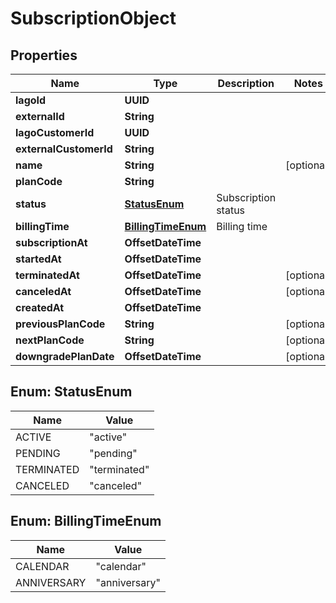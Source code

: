 

# SubscriptionObject


## Properties

| Name | Type | Description | Notes |
|------------ | ------------- | ------------- | -------------|
|**lagoId** | **UUID** |  |  |
|**externalId** | **String** |  |  |
|**lagoCustomerId** | **UUID** |  |  |
|**externalCustomerId** | **String** |  |  |
|**name** | **String** |  |  [optional] |
|**planCode** | **String** |  |  |
|**status** | [**StatusEnum**](#StatusEnum) | Subscription status |  |
|**billingTime** | [**BillingTimeEnum**](#BillingTimeEnum) | Billing time |  |
|**subscriptionAt** | **OffsetDateTime** |  |  |
|**startedAt** | **OffsetDateTime** |  |  |
|**terminatedAt** | **OffsetDateTime** |  |  [optional] |
|**canceledAt** | **OffsetDateTime** |  |  [optional] |
|**createdAt** | **OffsetDateTime** |  |  |
|**previousPlanCode** | **String** |  |  [optional] |
|**nextPlanCode** | **String** |  |  [optional] |
|**downgradePlanDate** | **OffsetDateTime** |  |  [optional] |



## Enum: StatusEnum

| Name | Value |
|---- | -----|
| ACTIVE | &quot;active&quot; |
| PENDING | &quot;pending&quot; |
| TERMINATED | &quot;terminated&quot; |
| CANCELED | &quot;canceled&quot; |



## Enum: BillingTimeEnum

| Name | Value |
|---- | -----|
| CALENDAR | &quot;calendar&quot; |
| ANNIVERSARY | &quot;anniversary&quot; |



